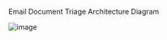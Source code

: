 Email Document Triage Architecture Diagram

![image](https://github.com/user-attachments/assets/b6c0b476-5e8e-4a26-a969-392a613aaec9)
